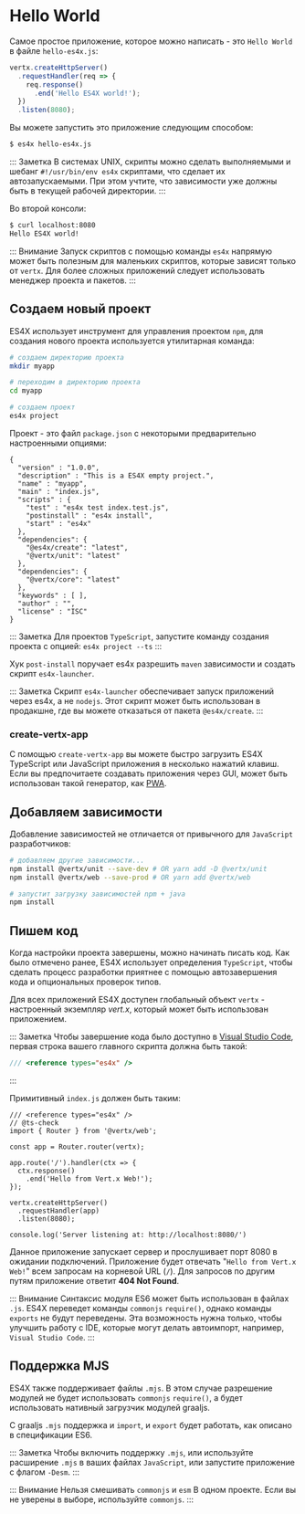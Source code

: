 # Hello World

Самое простое приложение, которое можно написать - это `Hello World` в файле `hello-es4x.js`:

```js
vertx.createHttpServer()
  .requestHandler(req => {
    req.response()
      .end('Hello ES4X world!');
  })
  .listen(8080);
```

Вы можете запустить это приложение следующим способом:

```bash
$ es4x hello-es4x.js
```

::: Заметка
В системах UNIX, скрипты можно сделать выполняемыми и шебанг `#!/usr/bin/env es4x` скриптами, что сделает их
автозапускаемыми. При этом учтите, что зависимости уже должны быть в текущей рабочей директории.
:::

Во второй консоли:

```bash
$ curl localhost:8080
Hello ES4X world!
```

::: Внимание
Запуск скриптов с помощью команды `es4x` напрямую может быть полезным для маленьких скриптов, которые зависят только от
`vertx`. Для более сложных приложений следует использовать менеджер проекта и пакетов.
:::

## Создаем новый проект

ES4X использует инструмент для управления проектом `npm`, для создания нового проекта используется утилитарная команда:

```bash
# создаем директорию проекта
mkdir myapp

# переходим в директорию проекта
cd myapp

# создаем проект
es4x project
```

Проект - это файл `package.json` с некоторыми предварительно настроенными опциями:

```json{7-9,11-17}
{
  "version" : "1.0.0",
  "description" : "This is a ES4X empty project.",
  "name" : "myapp",
  "main" : "index.js",
  "scripts" : {
    "test" : "es4x test index.test.js",
    "postinstall" : "es4x install",
    "start" : "es4x"
  },
  "dependencies": {
    "@es4x/create": "latest",
    "@vertx/unit": "latest"
  },
  "dependencies": {
    "@vertx/core": "latest"
  },
  "keywords" : [ ],
  "author" : "",
  "license" : "ISC"
}
```

::: Заметка
Для проектов `TypeScript`, запустите команду создания проекта с опцией: `es4x project --ts`
:::

Хук `post-install` поручает es4x разрешить `maven` зависимости и создать скрипт `es4x-launcher`.

::: Заметка
Скрипт `es4x-launcher` обеспечивает запуск приложений через es4x, а не `nodejs`. Этот скрипт может быть использован в
продакшне, где вы можете отказаться от пакета `@es4x/create`.
:::

### create-vertx-app

С помощью `create-vertx-app` вы можете быстро загрузить ES4X TypeScript или JavaScript приложения в несколько нажатий
клавиш. Если вы предпочитаете создавать приложения через GUI, может быть использован такой генератор, как
[PWA](https://vertx-starter.jetdrone.xyz/#npm).

<asciinema :src="$withBase('/cast/es4x-ts.cast')" cols="80" rows="24" />

## Добавляем зависимости

Добавление зависимостей не отличается от привычного для `JavaScript` разработчиков:

```bash
# добавляем другие зависимости...
npm install @vertx/unit --save-dev # OR yarn add -D @vertx/unit
npm install @vertx/web --save-prod # OR yarn add @vertx/web

# запустит загрузку зависимостей npm + java
npm install
```

## Пишем код

Когда настройки проекта завершены, можно начинать писать код. Как было отмечено ранее, ES4X использует определения
`TypeScript`, чтобы сделать процесс разработки приятнее с помощью автозавершения кода и опциональных проверок типов.

Для всех приложений ES4X доступен глобальный объект `vertx` - настроенный экземпляр *vert.x*, который может быть
использован приложением.

::: Заметка
Чтобы завершение кода было доступно в [Visual Studio Code](https://code.visualstudio.com/), первая строка вашего
главного скрипта должна быть такой:

```js
/// <reference types="es4x" />
```
:::

Примитивный `index.js` должен быть таким:

```js{1-2}
/// <reference types="es4x" />
// @ts-check
import { Router } from '@vertx/web';

const app = Router.router(vertx);

app.route('/').handler(ctx => {
  ctx.response()
    .end('Hello from Vert.x Web!');
});

vertx.createHttpServer()
  .requestHandler(app)
  .listen(8080);

console.log('Server listening at: http://localhost:8080/')
```

Данное приложение запускает сервер и прослушивает порт 8080 в ожидании подключений. Приложение будет отвечать
"`Hello from Vert.x Web!`" всем запросам на корневой URL (`/`). Для запросов по другим путям приложение ответит
**404 Not Found**.

::: Внимание
Синтаксис модуля ES6 может быть использован в файлах `.js`. ES4X переведет команды `commonjs` `require()`, однако
команды `exports` не будут переведены. Эта возможность нужна только, чтобы улучшить работу с IDE, которые могут делать
автоимпорт, например, `Visual Studio Code`.
:::

## Поддержка MJS

ES4X также поддерживает файлы `.mjs`. В  этом случае разрешение модулей не будет использовать `commonjs` `require()`, а
будет использовать нативный загрузчик модулей graaljs.

С graaljs `.mjs` поддержка и `import`, и `export` будет работать, как описано в спецификации ES6.

::: Заметка
Чтобы включить поддержку `.mjs`, или используйте расширение `.mjs` в ваших файлах `JavaScript`, или запустите приложение
с флагом `-Desm`.
:::

::: Внимание
Нельзя смешивать `commonjs` и `esm` В одном проекте. Если вы не уверены в выборе, используйте `commonjs`.
:::
